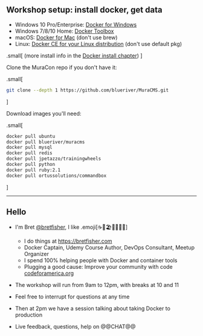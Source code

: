 ## Workshop setup: install docker, get data

* Windows 10 Pro/Enterprise: [Docker for Windows](https://store.docker.com/editions/community/docker-ce-desktop-windows)
* Windows 7/8/10 Home: [Docker Toolbox](https://docs.docker.com/toolbox/toolbox_install_windows)
* macOS: [Docker for Mac](https://store.docker.com/editions/community/docker-ce-desktop-mac) (don't use brew)
* Linux: [Docker CE for your Linux distribution](https://store.docker.com/search?offering=community&operating_system=linux&q=&type=edition) (don't use default pkg)

.small[
   (more install info in the [Docker install chapter](#toc-installing-docker))
]

Clone the MuraCon repo if you don't have it:

.small[
  ```bash
  git clone --depth 1 https://github.com/blueriver/MuraCMS.git
```
]

<!-- Clone this workshop repo:   -->

<!-- `git clone --depth 1 --branch muracon18 https://github.com/bretfisher/muracon18.git` -->

Download images you'll need:

.small[
  ```bash
  docker pull ubuntu
  docker pull blueriver/muracms
  docker pull mysql
  docker pull redis
  docker pull jpetazzo/trainingwheels
  docker pull python
  docker pull ruby:2.1
  docker pull ortussolutions/commandbox
  ```
]

---

## Hello

 - I'm Bret [@bretfisher](https://twitter.com/bretfisher), I like .emoji[☕🥂🏖️🥃🏋️‍♂️🐳]
   - I do things at https://bretfisher.com
   - Docker Captain, Udemy Course Author, DevOps Consultant, Meetup Organizer
   - I spend 100% helping people with Docker and container tools
   - Plugging a good cause: Improve your community with code [codeforamerica.org](https://www.codeforamerica.org)

- The workshop will run from 9am to 12pm, with breaks at 10 and 11

- Feel free to interrupt for questions at any time

- Then at 2pm we have a session talking about taking Docker to production

- Live feedback, questions, help on @@CHAT@@
